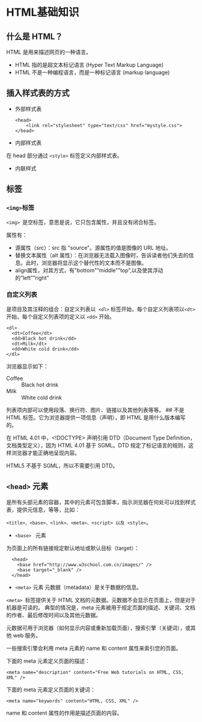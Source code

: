 # HTML基础知识

## 什么是 HTML？
HTML 是用来描述网页的一种语言。
- HTML 指的是超文本标记语言 (Hyper Text Markup Language)
- HTML 不是一种编程语言，而是一种标记语言 (markup language)

## 插入样式表的方式
- 外部样式表

      <head>
          <link rel="stylesheet" type="text/css" href="mystyle.css">
      </head>
- 内部样式表

在 head 部分通过 ```<style>``` 标签定义内部样式表。

- 内联样式

## 标签
### ```<img>```标签

```<img> ```是空标签，意思是说，它只包含属性，并且没有闭合标签。

属性有：
- 源属性（src）：src 指 "source"。源属性的值是图像的 URL 地址。
- 替换文本属性（alt 属性）：在浏览器无法载入图像时，告诉读者他们失去的信息。此时，浏览器将显示这个替代性的文本而不是图像。
- align属性，对其方式，有"bottom"”middle””top”,以及使其浮动的”left””right”

### 自定义列表
是项目及其注释的组合：自定义列表以``` <dl>``` 标签开始，每个自定义列表项以``` <dt> ```开始，每个自定义列表项的定义以 ```<dd>``` 开始。

    <dl>
      <dt>Coffee</dt>
      <dd>Black hot drink</dd>
      <dt>Milk</dt>
      <dd>White cold drink</dd>
    </dl>
浏览器显示如下：
 <dl>
      <dt>Coffee</dt>
      <dd>Black hot drink</dd>
      <dt>Milk</dt>
      <dd>White cold drink</dd>
    </dl>
列表项内部可以使用段落、换行符、图片、链接以及其他列表等等。
## <!DOCTYPE>
<!DOCTYPE> 不是 HTML 标签。它为浏览器提供一项信息（声明），即 HTML 是用什么版本编写的。

在 HTML 4.01 中，<!DOCTYPE> 声明引用 DTD（Document Type Definition，文档类型定义），因为 HTML 4.01 基于 SGML。DTD 规定了标记语言的规则，这样浏览器才能正确地呈现内容。

HTML5 不基于 SGML，所以不需要引用 DTD。

## ```<head>``` 元素

是所有头部元素的容器，其中的元素可包含脚本，指示浏览器在何处可以找到样式表，提供元信息，等等，比如：

```<title>、<base>、<link>、<meta>、<script> 以及 <style>```。


- ```<base> ``` 元素

为页面上的所有链接规定默认地址或默认目标（target）：

      <head>
        <base href="http://www.w3school.com.cn/images/" />
        <base target="_blank" />
      </head>
      
-  ```<meta>``` 元素
元数据（metadata）是关于数据的信息。

```<meta> ```标签提供关于 HTML 文档的元数据。元数据不会显示在页面上，但是对于机器是可读的。
典型的情况是，meta 元素被用于规定页面的描述、关键词、文档的作者、最后修改时间以及其他元数据。

元数据可用于浏览器（如何显示内容或重新加载页面），搜索引擎（关键词），或其他 web 服务。

一些搜索引擎会利用 meta 元素的 name 和 content 属性来索引您的页面。

下面的 meta 元素定义页面的描述：

```<meta name="description" content="Free Web tutorials on HTML, CSS, XML" />```

下面的 meta 元素定义页面的关键词：

```<meta name="keywords" content="HTML, CSS, XML" />```

name 和 content 属性的作用是描述页面的内容。







